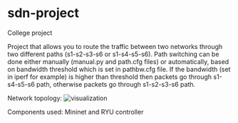 # sdn-project
College project

Project that allows you to route the traffic between two networks through two different paths (s1-s2-s3-s6 or s1-s4-s5-s6). 
Path switching can be done either manually (manual.py and path.cfg files) or automatically, based on bandwidth threshold which is set in pathbw.cfg file. 
If the bandwidth (set in iperf for example) is higher than threshold then packets go through s1-s4-s5-s6 path, otherwise packets go through s1-s2-s3-s6 path.

Network topology:
![visualization](https://user-images.githubusercontent.com/12773967/204281541-9a867b5b-9098-4353-8d1d-7af95ea7bf84.png)

Components used: Mininet and RYU controller
